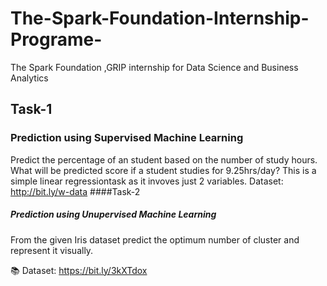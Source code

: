 # The-Spark-Foundation-Internship-Programe-
The Spark Foundation ,GRIP internship for Data Science and Business Analytics
## Task-1
### Prediction using Supervised Machine Learning
Predict the percentage of an student based on the number of study hours.
What will be predicted score if a student studies for 9.25hrs/day?
This is a simple linear regressiontask as it invoves just 2 variables.
Dataset: http://bit.ly/w-data
####Task-2
##### Prediction using Unupervised Machine Learning
From the given Iris dataset predict the optimum number of cluster and represent it visually.

📚 Dataset: https://bit.ly/3kXTdox
